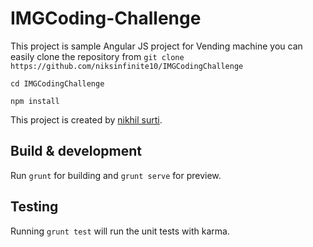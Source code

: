 
# IMGCoding-Challenge

This project is sample Angular JS project for Vending machine you can easily clone the repository from
`git clone https://github.com/niksinfinite10/IMGCodingChallenge`

`cd IMGCodingChallenge`

`npm install`

This project is created by [nikhil surti](https://github.com/niksinfinite10).

## Build & development

Run `grunt` for building and `grunt serve` for preview.

## Testing

Running `grunt test` will run the unit tests with karma.
